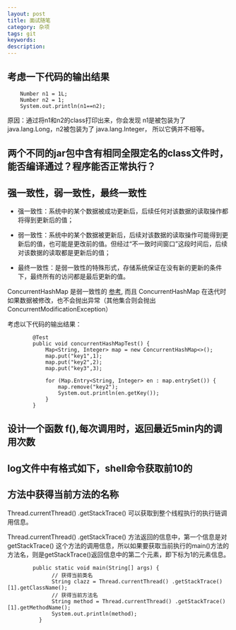 ```yaml
---
layout: post
title: 面试随笔
category: 杂项
tags: git
keywords:
description:
---
```


## 考虑一下代码的输出结果

        Number n1 = 1L;
        Number n2 = 1;
        System.out.println(n1==n2);

原因：通过将n1和n2的class打印出来，你会发现 n1是被包装为了 java.lang.Long，n2被包装为了 java.lang.Integer， 所以它俩并不相等。

## 两个不同的jar包中含有相同全限定名的class文件时，能否编译通过？程序能否正常执行？


## 强一致性，弱一致性，最终一致性

* 强一致性：系统中的某个数据被成功更新后，后续任何对该数据的读取操作都将得到更新后的值；

* 弱一致性：系统中的某个数据被更新后，后续对该数据的读取操作可能得到更新后的值，也可能是更改前的值。但经过“不一致时间窗口”这段时间后，后续对该数据的读取都是更新后的值；

* 最终一致性：是弱一致性的特殊形式，存储系统保证在没有新的更新的条件下，最终所有的访问都是最后更新的值。

ConcurrentHashMap 是弱一致性的 [参考](http://ifeve.com/concurrenthashmap-weakly-consistent/), 而且 ConcurrentHashMap 在迭代时如果数据被修改，也不会抛出异常（其他集合则会抛出ConcurrentModificationException）

考虑以下代码的输出结果：

            @Test
            public void concurrentHashMapTest() {
                Map<String, Integer> map = new ConcurrentHashMap<>();
                map.put("key1",1);
                map.put("key2",2);
                map.put("key3",3);

                for (Map.Entry<String, Integer> en : map.entrySet()) {
                    map.remove("key2");
                    System.out.println(en.getKey());
                }
            }

## 设计一个函数 f(),每次调用时，返回最近5min内的调用次数

## log文件中有格式如下，shell命令获取前10的


## 方法中获得当前方法的名称

Thread.currentThread() .getStackTrace() 可以获取到整个线程执行的执行链调用信息。

Thread.currentThread() .getStackTrace() 方法返回的信息中，第一个信息是对 getStackTrace() 这个方法的调用信息，所以如果要获取当前执行的main()方法的方法名，则是getStackTrace()返回信息中的第二个元素，即下标为1的元素信息。


            public static void main(String[] args) {
                  // 获得当前类名
                  String clazz = Thread.currentThread() .getStackTrace()[1].getClassName();
                  // 获得当前方法名
                  String method = Thread.currentThread() .getStackTrace()[1].getMethodName();
                  System.out.println(method);
              }
